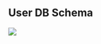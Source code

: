 ## User DB Schema

![](https://www.lucidchart.com/publicSegments/view/956ba44e-7b39-4627-b661-01d7b0e8a2cf/image.png)